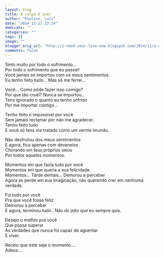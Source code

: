 ```yaml
---
layout: blog
title: A culpa é sua!
author: "Paulino, Luís"
date: "2014-12-21 23:29"
dedicate: ""
categories: ""
tags: []
image: ""
blogger_orig_url: "http://i-need-your-love-now.blogspot.com/2014/12/a-culpa-e-sua.html"
comments: false
---
```


Sinto muito por todo o sofrimento...\
Por todo o sofrimento que eu passei!\
Você jamais se importou com os meus sentimentos\
Eu tenho feito tudo... Mas só me ferrei...

Você... Como pôde fazer isso comigo?\
Por que tão cruel? Nunca se importou...\
Tens ignorado o quanto eu tenho sofrido\
Por me importar contigo...

Tenho feito o impossível por você\
Sem jamais reclamar por não me agradecer.\
Tenho feito tudo\
E você só tens me tratado como um verme imundo.

Não desfrutou dos meus sentimentos\
E agora, fica apenas com devaneios\
Chorando em teus próprios seios\
Por todos aqueles momentos.

Momentos em que fazia tudo por você\
Momentos em que queria a sua felicidade.\
Momentos... Tarde demais... Demorou a perceber\
Agora se perde em sua imaginação, não querendo crer em nenhuma verdade.

Fiz tudo por você\
Pra que você fosse feliz.\
Demorou a perceber\
E agora, terminou tudo.. Não do jeito que eu sempre quis.

Desejo o melhor pra você\
Que possa superar\
As verdades que nunca foi capaz de aguentar\
E viver.

Receio que este seja o momento....\
Adeus...
